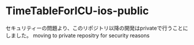 # TimeTableForICU-ios-public
セキュリティーの問題より、このリポジトリ以降の開発はprivateで行うことにしました。 moving to private repositry for security reasons

